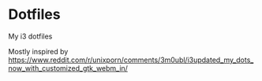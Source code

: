 # Dotfiles
My i3 dotfiles

Mostly inspired by https://www.reddit.com/r/unixporn/comments/3m0ubl/i3updated_my_dots_now_with_customized_gtk_webm_in/
